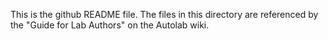 This is the github README file. The files in this directory are referenced by the "Guide for Lab Authors" on the Autolab wiki.

